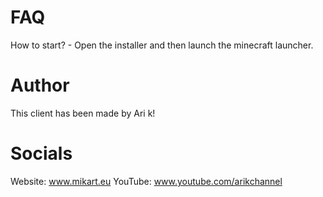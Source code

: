 # FAQ
How to start? - Open the installer and then launch the minecraft launcher.

# Author
This client has been made by Ari k!

# Socials
Website: www.mikart.eu
YouTube: www.youtube.com/arikchannel
